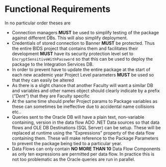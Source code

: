 # Functional Requirements

In no particular order theses are
- Connection managers **MUST** be used to simplify testing of the package against different DBs.
This will also simplify deployment.
- Credentials of stored connection to Banner **MUST** be protected. Thus the entire BIDS project
that contains them and facilitates their development **MUST** have its security protection level
set to `EncryptSensitiveWithPassword` so that this can be used to deploy the package to the
Integration Services DB.
- In order to prevent have to update the entire package at the start of each new academic year
Project Level parameters **MUST** be used so that they can easily be altered
- As there is a slight chance that another Faculty will want a similar DB and variables and other
names object should clearly indicate by a prefix (*"Dent"*) that they are Faculty specific
- At the same time should prefer Project params to Package variables as these can sometimes be
ineffective due to accidental name collisions etc..
- Queries sent to the Oracle DB will have a plain text, non-variable containing, version in the data
flow ADO .NET Data sources so that data flows and OLE DB Destinations (SQL Server) can be
setup. These will be replaced at runtime using the "Expressions" property of the data flow
containing them. These will make reference to the Package Parameters to prevent the package
being tied to a particular year.
- Data Flows can only contain **NO MORE THAN 10** Data Flow Components as only ten expressions are
permitted per data flow. In practice this is not too problematic as the Oracle queries are run in
parallel.
